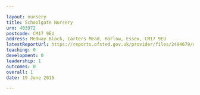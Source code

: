 ```yaml
---

layout: nursery
title: Schoolgate Nursery
urn: 403972
postcode: CM17 9EU
address: Medway Block, Carters Mead, Harlow, Essex, CM17 9EU
latestReportUrl: https://reports.ofsted.gov.uk/provider/files/2494679/urn/403972.pdf
teaching: 0
development: 0
leadership: 1
outcomes: 0
overall: 1
date: 19 June 2015

---
```

